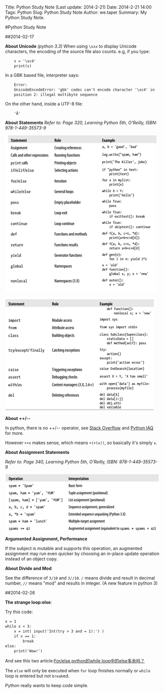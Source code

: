 Title: Python Study Note (Last update: 2014-2-21)
Date: 2014-2-21 14:00
Tags: Python
Slug: Python Study Note
Author: we.taper
Summary: My Python Study Note.

#Python Study Note

##2014-02-17

**About Unicode**
*(python 3.3)*
When using `\xxx` to display Unicode characters, the encoding of the source file
also counts. e.g, if you type:

		s = '\xc4'
		print(s)
	
In a GBK based file, interpreter says:

		Error:
		UnicodeEncodeError: 'gbk' codec can't encode character '\xc4' in 
		position 2: illegal multibyte sequence
	
On the other hand, inside a UTF-8 file:

		'Ä'

**About Statements**
*Refer to: Page 320, Learning Python 5th, O'Reilly, ISBN: 978-1-449-35573-9*

![Statements](Statement_In_Python.png "Statements in Python")

![Statements_2](Statement_In_Python_2.png "Statements in Python")

**About ++/--**

In python, there is no ++/-- operator, see [Stack Overflow][s_o] and 
[Python IAQ][p_iaq] for more. 

However `++x` makes sense, which means `+(+(x))`,
so basically it's simply `x`.

[s_o]:http://stackoverflow.com/questions/3654830/why-are-there-no-and-operators-in-python
[p_iaq]:http://norvig.com/python-iaq.html

**About Assignment Statements**

*Refer to: Page 340, Learning Python 5th, O'Reilly, ISBN: 978-1-449-35573-9*

![Assignment Statements](Assignment_Statements.png "Assignment Statements Examples")

**Argumented Assignment, Performance**

If the subject is mutable and supports this operation, an augmented assignment 
may run even quicker by choosing an in-place update operation instead of an 
object copy. 

**About Divide and Mod**

See the difference of `3/10` and `3//10`. `/` means divide and result in decimal number, `//` means "mod" and results in integer. (A new feature in python 3)

##2014-02-26

**The strange loop:else**:

Try this code:

	x = 1
	while x < 3:
		x = int( input('Int(try > 3 and = 1):') )
		if x == 1:
			break
	else:
		print('Wow!')

And see this two article:[For/else](http://nedbatchelder.com/blog/201110/forelse.html),[python的while loop中的else多余吗？](http://bbs.csdn.net/topics/350231499)

The `else` will only be executed when `for` loop finishes normally or `while` loop is entered but not `break`ed.	

Python really wants to keep code simple.
